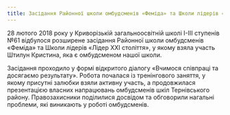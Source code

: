 ```yaml
---
title: Засідання Районної школи омбудсменів «Феміда» та Школи лідерів «Лідер ХХІ століття»
---
```


28 лютого 2018 року у Криворізькій загальноосвітній школі І-ІІІ ступенів №61 відбулося розширене засідання Районної школи омбудсменів «Феміда» та Школи лідерів «Лідер ХХІ століття», у якому взяла участь Штилун Кристина, яка є омбудсменом нашої школи.

Засідання проходило у формі відкритого діалогу «Вчимося співпраці та досягаємо результату». Робота почалася із тренінгового заняття, у якому присутні залюбки взяли активну участь, а продовжилася презентацією власних напрацювань омбудсменів шкіл Тернівського району.
Правозахисники поділилися досвідом та обговорили нагальні проблеми, які виникають у роботі омбудсменів.

<slideshow id="_/72157693792061434" />
